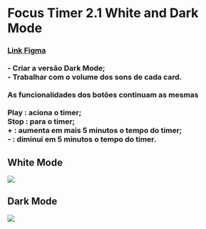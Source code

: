 <h1>Focus Timer 2.1 White and Dark Mode</h1>

<h3>
<a href ='https://www.figma.com/file/nlJJAVuGDc1tnDKqUW4FJA/Stage-05---Dark-Mode-FocusTimer/duplicate'> Link Figma</a><br><br>
- Criar a versão Dark Mode;<br>
- Trabalhar com o volume dos sons de cada card.<br>
<br>
As funcionalidades dos botões continuam as mesmas<br><br>
Play   :  aciona o timer;<br>
Stop   :  para o timer;<br>
+    :  aumenta em mais 5 minutos o tempo do timer;<br>
-    :  diminui em 5 minutos o tempo do timer.<br>
</h3>

<h2>White Mode</h2>
<img src="https://i.postimg.cc/jj69QFzW/White-Mode.png"/>

<h2>Dark Mode</h2>
<img src="https://i.postimg.cc/xjpZRHbP/Dark-Mode.png"/> 

